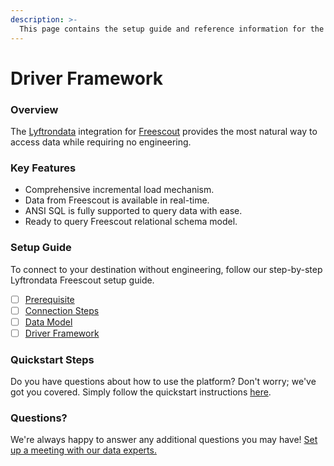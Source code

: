 ```yaml
---
description: >-
  This page contains the setup guide and reference information for the Freescout source connector.
---
```


# Driver Framework

### Overview

The [Lyftrondata](https://www.lyftrondata.com/) integration for [Freescout](None) provides the most natural way to access data while requiring no engineering.

### Key Features

* Comprehensive incremental load mechanism.
* Data from Freescout is available in real-time.&#x20;
* ANSI SQL is fully supported to query data with ease.
* Ready to query Freescout relational schema model.

### Setup Guide

To connect to your destination without engineering, follow our step-by-step Lyftrondata Freescout setup guide.

* [ ] [Prerequisite](../prerequisite.md)
* [ ] [Connection Steps](../connection-steps.md)
* [ ] [Data Model](../data-model/erd.md)
* [ ] [Driver Framework](../driver-framework/)

### Quickstart Steps

Do you have questions about how to use the platform? Don't worry; we've got you covered. Simply follow the quickstart instructions [here](../driver-framework/README.md).

### Questions? <a href="#questions" id="questions"></a>

We're always happy to answer any additional questions you may have! [Set up a meeting with our data experts.](https://www.lyftrondata.com/book-a-meeting/)



